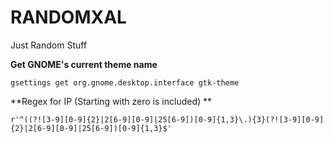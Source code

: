 # RANDOMXAL
Just Random Stuff

**Get GNOME's current theme name**
```
gsettings get org.gnome.desktop.interface gtk-theme
```

**Regex for IP (Starting with zero is included) **
```
r'^((?![3-9][0-9]{2}|2[6-9][0-9]|25[6-9])[0-9]{1,3}\.){3}(?![3-9][0-9]{2}|2[6-9][0-9]|25[6-9])[0-9]{1,3}$'
```
